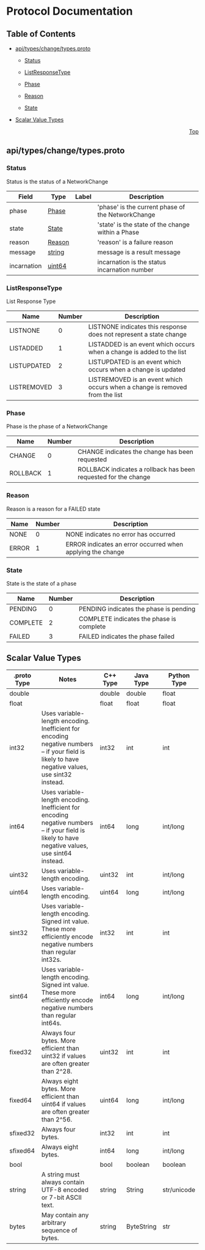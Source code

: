 # Protocol Documentation
<a name="top"></a>

## Table of Contents

- [api/types/change/types.proto](#api/types/change/types.proto)
    - [Status](#onos.config.change.Status)
  
    - [ListResponseType](#onos.config.change.ListResponseType)
    - [Phase](#onos.config.change.Phase)
    - [Reason](#onos.config.change.Reason)
    - [State](#onos.config.change.State)
  
  
  

- [Scalar Value Types](#scalar-value-types)



<a name="api/types/change/types.proto"></a>
<p align="right"><a href="#top">Top</a></p>

## api/types/change/types.proto



<a name="onos.config.change.Status"></a>

### Status
Status is the status of a NetworkChange


| Field | Type | Label | Description |
| ----- | ---- | ----- | ----------- |
| phase | [Phase](#onos.config.change.Phase) |  | &#39;phase&#39; is the current phase of the NetworkChange |
| state | [State](#onos.config.change.State) |  | &#39;state&#39; is the state of the change within a Phase |
| reason | [Reason](#onos.config.change.Reason) |  | &#39;reason&#39; is a failure reason |
| message | [string](#string) |  | message is a result message |
| incarnation | [uint64](#uint64) |  | incarnation is the status incarnation number |





 


<a name="onos.config.change.ListResponseType"></a>

### ListResponseType
List Response Type

| Name | Number | Description |
| ---- | ------ | ----------- |
| LISTNONE | 0 | LISTNONE indicates this response does not represent a state change |
| LISTADDED | 1 | LISTADDED is an event which occurs when a change is added to the list |
| LISTUPDATED | 2 | LISTUPDATED is an event which occurs when a change is updated |
| LISTREMOVED | 3 | LISTREMOVED is an event which occurs when a change is removed from the list |



<a name="onos.config.change.Phase"></a>

### Phase
Phase is the phase of a NetworkChange

| Name | Number | Description |
| ---- | ------ | ----------- |
| CHANGE | 0 | CHANGE indicates the change has been requested |
| ROLLBACK | 1 | ROLLBACK indicates a rollback has been requested for the change |



<a name="onos.config.change.Reason"></a>

### Reason
Reason is a reason for a FAILED state

| Name | Number | Description |
| ---- | ------ | ----------- |
| NONE | 0 | NONE indicates no error has occurred |
| ERROR | 1 | ERROR indicates an error occurred when applying the change |



<a name="onos.config.change.State"></a>

### State
State is the state of a phase

| Name | Number | Description |
| ---- | ------ | ----------- |
| PENDING | 0 | PENDING indicates the phase is pending |
| COMPLETE | 2 | COMPLETE indicates the phase is complete |
| FAILED | 3 | FAILED indicates the phase failed |


 

 

 



## Scalar Value Types

| .proto Type | Notes | C++ Type | Java Type | Python Type |
| ----------- | ----- | -------- | --------- | ----------- |
| <a name="double" /> double |  | double | double | float |
| <a name="float" /> float |  | float | float | float |
| <a name="int32" /> int32 | Uses variable-length encoding. Inefficient for encoding negative numbers – if your field is likely to have negative values, use sint32 instead. | int32 | int | int |
| <a name="int64" /> int64 | Uses variable-length encoding. Inefficient for encoding negative numbers – if your field is likely to have negative values, use sint64 instead. | int64 | long | int/long |
| <a name="uint32" /> uint32 | Uses variable-length encoding. | uint32 | int | int/long |
| <a name="uint64" /> uint64 | Uses variable-length encoding. | uint64 | long | int/long |
| <a name="sint32" /> sint32 | Uses variable-length encoding. Signed int value. These more efficiently encode negative numbers than regular int32s. | int32 | int | int |
| <a name="sint64" /> sint64 | Uses variable-length encoding. Signed int value. These more efficiently encode negative numbers than regular int64s. | int64 | long | int/long |
| <a name="fixed32" /> fixed32 | Always four bytes. More efficient than uint32 if values are often greater than 2^28. | uint32 | int | int |
| <a name="fixed64" /> fixed64 | Always eight bytes. More efficient than uint64 if values are often greater than 2^56. | uint64 | long | int/long |
| <a name="sfixed32" /> sfixed32 | Always four bytes. | int32 | int | int |
| <a name="sfixed64" /> sfixed64 | Always eight bytes. | int64 | long | int/long |
| <a name="bool" /> bool |  | bool | boolean | boolean |
| <a name="string" /> string | A string must always contain UTF-8 encoded or 7-bit ASCII text. | string | String | str/unicode |
| <a name="bytes" /> bytes | May contain any arbitrary sequence of bytes. | string | ByteString | str |


